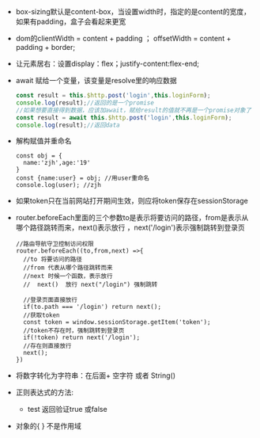 - box-sizing默认是content-box，当设置width时，指定的是content的宽度，如果有padding，盒子会看起来更宽

- dom的clientWidth = content + padding ； offsetWidth = content + padding + border;

- 让元素居右：设置display：flex；justify-content:flex-end;

- await 赋给一个变量，该变量是resolve里的响应数据

  ```javascript
  const result = this.$http.post('login',this.loginForm);
  console.log(result);//返回的是一个promise 
  //如果想要直接得到数据，应该加await，赋给result的值就不再是一个promise对象了
  const result = await this.$http.post('login',this.loginForm);
  console.log(result);//返回data
  ```

- 解构赋值并重命名

  ```
  const obj = {
  	name:'zjh',age:'19'
  }
  const {name:user} = obj; //用user重命名
  console.log(user); //zjh
  ```

- 如果token只在当前网站打开期间生效，则应将token保存在sessionStorage

- router.beforeEach里面的三个参数to是表示将要访问的路径，from是表示从哪个路径跳转而来，next()表示放行 ，next('/login')表示强制跳转到登录页

  ```
  //路由导航守卫控制访问权限
  router.beforeEach((to,from,next) =>{
    //to 将要访问的路径
    //from 代表从哪个路径跳转而来
    //next 时候一个函数，表示放行
    //  next()  放行 next("/login") 强制跳转
  
    //登录页面直接放行
    if(to.path === '/login') return next();
    //获取token
    const token = window.sessionStorage.getItem('token');
    //token不存在时，强制跳转到登录页
    if(!token) return next('/login');
    //存在则直接放行
    next();
  })
  ```

- 将数字转化为字符串：在后面+ 空字符 或者 String()

- 正则表达式的方法: 

  - test 返回验证true 或false

    

- 对象的{ } 不是作用域
